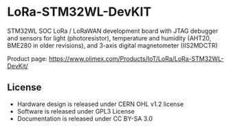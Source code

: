 # LoRa-STM32WL-DevKIT
STM32WL SOC LoRa / LoRaWAN development board with JTAG debugger and sensors for light (photoresistor), temperature and humidity (AHT20, BME280 in older revisions), and 3-axis digital magnetometer (IIS2MDCTR)

Product page: https://www.olimex.com/Products/IoT/LoRa/LoRa-STM32WL-DevKit/

## License
* Hardware design is released under CERN OHL v1.2 license
* Software is released under GPL3 License
* Documentation is released under CC BY-SA 3.0

